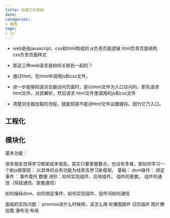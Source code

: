 ```yaml
---
title: 前端工作总结
date: 
categories:
- 编程
tags:
- js
---
```


- web是由javascript、css和html构成的
 js负责页面逻辑  html负责页面结构 css负责页面样式

 - 那这三种web语言是如何关联到一起的？
 - 通过html，在html中调用js和css文件。
 - 进一步能够知道浏览器访问页面时，是以html文件为入口访问的，即先请求html文件，对其解析，然后请求
 html文件里调用的js和css文件
 - 清楚浏览器加载的流程，就能知道不能对html文件设置缓存。因为它乃入口。
 
 
## 工程化

## 模块化

基本功能：

很多朋友觉得学习框架成本很高，其实只要掌握要点，也没有多难，那如何学习一个新js框架呢：
以具体的业务功能为线索去学习新框架。
基础：
dom操作：
绑定事件：
事件委托
数据
进阶：如何实现组件、应用组件。 组件的嵌套。 组件的通信（同级通信、嵌套通信）

如何操纵dom、如何绑定事件、如何实现组件、组件间如何通信


面临的实际问题：
promise该什么时候用，该怎么用
轮播图插件
日历插件
图片懒加载
瀑布流
布局